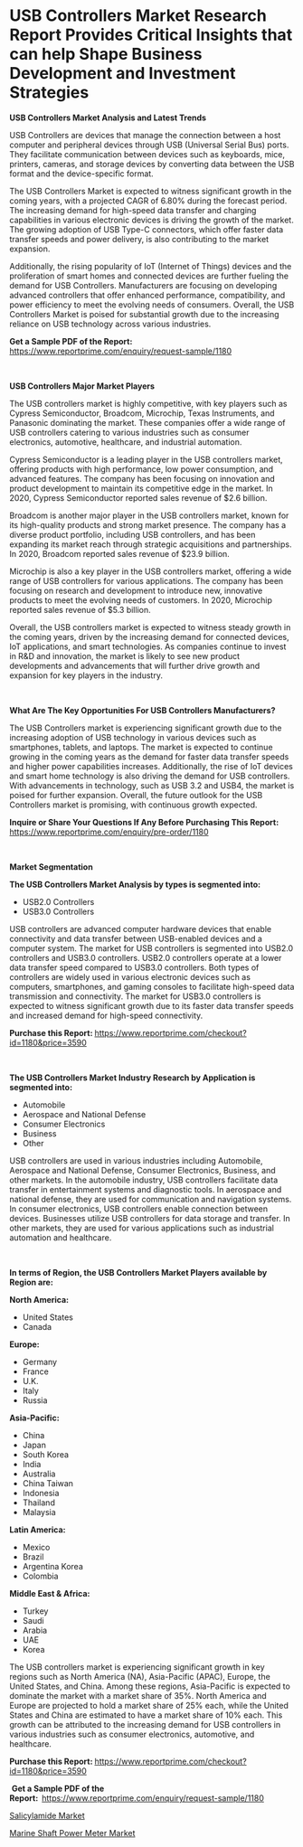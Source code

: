 <p><h1>USB Controllers Market Research Report Provides Critical Insights that can help Shape Business Development and Investment Strategies</h1></p><p><strong>USB Controllers Market Analysis and Latest Trends</strong></p>
<p><p>USB Controllers are devices that manage the connection between a host computer and peripheral devices through USB (Universal Serial Bus) ports. They facilitate communication between devices such as keyboards, mice, printers, cameras, and storage devices by converting data between the USB format and the device-specific format.</p><p>The USB Controllers Market is expected to witness significant growth in the coming years, with a projected CAGR of 6.80% during the forecast period. The increasing demand for high-speed data transfer and charging capabilities in various electronic devices is driving the growth of the market. The growing adoption of USB Type-C connectors, which offer faster data transfer speeds and power delivery, is also contributing to the market expansion.</p><p>Additionally, the rising popularity of IoT (Internet of Things) devices and the proliferation of smart homes and connected devices are further fueling the demand for USB Controllers. Manufacturers are focusing on developing advanced controllers that offer enhanced performance, compatibility, and power efficiency to meet the evolving needs of consumers. Overall, the USB Controllers Market is poised for substantial growth due to the increasing reliance on USB technology across various industries.</p></p>
<p><strong>Get a Sample PDF of the Report:&nbsp;</strong> <a href="https://www.reportprime.com/enquiry/request-sample/1180">https://www.reportprime.com/enquiry/request-sample/1180</a></p>
<p>&nbsp;</p>
<p><strong>USB Controllers Major Market Players</strong></p>
<p><p>The USB controllers market is highly competitive, with key players such as Cypress Semiconductor, Broadcom, Microchip, Texas Instruments, and Panasonic dominating the market. These companies offer a wide range of USB controllers catering to various industries such as consumer electronics, automotive, healthcare, and industrial automation.</p><p>Cypress Semiconductor is a leading player in the USB controllers market, offering products with high performance, low power consumption, and advanced features. The company has been focusing on innovation and product development to maintain its competitive edge in the market. In 2020, Cypress Semiconductor reported sales revenue of $2.6 billion.</p><p>Broadcom is another major player in the USB controllers market, known for its high-quality products and strong market presence. The company has a diverse product portfolio, including USB controllers, and has been expanding its market reach through strategic acquisitions and partnerships. In 2020, Broadcom reported sales revenue of $23.9 billion.</p><p>Microchip is also a key player in the USB controllers market, offering a wide range of USB controllers for various applications. The company has been focusing on research and development to introduce new, innovative products to meet the evolving needs of customers. In 2020, Microchip reported sales revenue of $5.3 billion.</p><p>Overall, the USB controllers market is expected to witness steady growth in the coming years, driven by the increasing demand for connected devices, IoT applications, and smart technologies. As companies continue to invest in R&D and innovation, the market is likely to see new product developments and advancements that will further drive growth and expansion for key players in the industry.</p></p>
<p>&nbsp;</p>
<p><strong>What Are The Key Opportunities For USB Controllers Manufacturers?</strong></p>
<p><p>The USB Controllers market is experiencing significant growth due to the increasing adoption of USB technology in various devices such as smartphones, tablets, and laptops. The market is expected to continue growing in the coming years as the demand for faster data transfer speeds and higher power capabilities increases. Additionally, the rise of IoT devices and smart home technology is also driving the demand for USB controllers. With advancements in technology, such as USB 3.2 and USB4, the market is poised for further expansion. Overall, the future outlook for the USB Controllers market is promising, with continuous growth expected.</p></p>
<p><strong>Inquire or Share Your Questions If Any Before Purchasing This Report:</strong> <a href="https://www.reportprime.com/enquiry/pre-order/1180">https://www.reportprime.com/enquiry/pre-order/1180</a></p>
<p>&nbsp;</p>
<p><strong>Market Segmentation</strong></p>
<p><strong>The USB Controllers Market Analysis by types is segmented into:</strong></p>
<p><ul><li>USB2.0 Controllers</li><li>USB3.0 Controllers</li></ul></p>
<p><p>USB controllers are advanced computer hardware devices that enable connectivity and data transfer between USB-enabled devices and a computer system. The market for USB controllers is segmented into USB2.0 controllers and USB3.0 controllers. USB2.0 controllers operate at a lower data transfer speed compared to USB3.0 controllers. Both types of controllers are widely used in various electronic devices such as computers, smartphones, and gaming consoles to facilitate high-speed data transmission and connectivity. The market for USB3.0 controllers is expected to witness significant growth due to its faster data transfer speeds and increased demand for high-speed connectivity.</p></p>
<p><strong>Purchase this Report:&nbsp;</strong><a href="https://www.reportprime.com/checkout?id=1180&price=3590">https://www.reportprime.com/checkout?id=1180&price=3590</a></p>
<p>&nbsp;</p>
<p><strong>The USB Controllers Market Industry Research by Application is segmented into:</strong></p>
<p><ul><li>Automobile</li><li>Aerospace and National Defense</li><li>Consumer Electronics</li><li>Business</li><li>Other</li></ul></p>
<p><p>USB controllers are used in various industries including Automobile, Aerospace and National Defense, Consumer Electronics, Business, and other markets. In the automobile industry, USB controllers facilitate data transfer in entertainment systems and diagnostic tools. In aerospace and national defense, they are used for communication and navigation systems. In consumer electronics, USB controllers enable connection between devices. Businesses utilize USB controllers for data storage and transfer. In other markets, they are used for various applications such as industrial automation and healthcare.</p></p>
<p>&nbsp;</p>
<p><strong>In terms of Region, the USB Controllers Market Players available by Region are:</strong></p>
<p>
    <p> <strong> North America: </strong>
        <ul>
            <li>United States</li>
            <li>Canada</li>
        </ul>
        </p> 
    <p> <strong> Europe: </strong>
        <ul>
            <li>Germany</li>
            <li>France</li>
            <li>U.K.</li>
            <li>Italy</li>
            <li>Russia</li>
        </ul>
        </p> 
    <p> <strong> Asia-Pacific: </strong>
        <ul>
            <li>China</li>
            <li>Japan</li>
            <li>South Korea</li>
            <li>India</li>
            <li>Australia</li>
            <li>China Taiwan</li>
            <li>Indonesia</li>
            <li>Thailand</li>
            <li>Malaysia</li>
        </ul>
        </p> 
    <p> <strong> Latin America: </strong>
        <ul>
            <li>Mexico</li>
            <li>Brazil</li>
            <li>Argentina Korea</li>
            <li>Colombia</li>
        </ul>
        </p> 
    <p> <strong> Middle East & Africa: </strong>
        <ul>
            <li>Turkey</li>
            <li>Saudi</li>
            <li>Arabia</li>
            <li>UAE</li>
            <li>Korea</li>
        </ul>
    </p>
    </p>
<p><p>The USB controllers market is experiencing significant growth in key regions such as North America (NA), Asia-Pacific (APAC), Europe, the United States, and China. Among these regions, Asia-Pacific is expected to dominate the market with a market share of 35%. North America and Europe are projected to hold a market share of 25% each, while the United States and China are estimated to have a market share of 10% each. This growth can be attributed to the increasing demand for USB controllers in various industries such as consumer electronics, automotive, and healthcare.</p></p>
<p><strong>Purchase this Report: </strong><a href="https://www.reportprime.com/checkout?id=1180&price=3590">https://www.reportprime.com/checkout?id=1180&price=3590</a></p>
<p>&nbsp;<strong>Get a Sample PDF of the Report:&nbsp;&nbsp;</strong><a href="https://www.reportprime.com/enquiry/request-sample/1180">https://www.reportprime.com/enquiry/request-sample/1180</a></p>
<p><strong></strong></p>
<p><p><a href="https://spotless-saver-8fd.notion.site/Salicylamide-Market-Size-Share-Trends-Analysis-Report-By-Material-By-Type-By-End-user-By-Regio-c018da7fd22f4e44b02dbdf9bceb526b">Salicylamide Market</a></p><p><a href="https://view.publitas.com/reportprime-1/marine-shaft-power-meter-market-provides-a-comprehensive-analysis-including-a-macro-overview-of-the-market-as-well-as-micro-details-such-as-market-size-and-competitive-landscape/">Marine Shaft Power Meter Market</a></p></p>